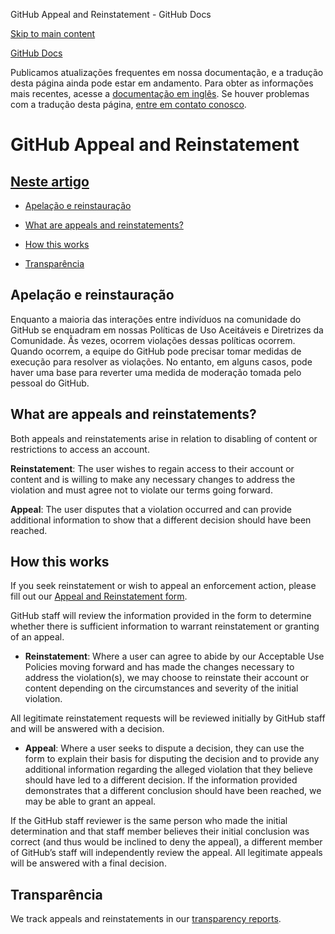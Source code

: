 GitHub Appeal and Reinstatement - GitHub Docs

[Skip to main content](#main-content)

[](/pt)[GitHub Docs](/pt)

Publicamos atualizações frequentes em nossa documentação, e a tradução desta página ainda pode estar em andamento. Para obter as informações mais recentes, acesse a [documentação em inglês](/en). Se houver problemas com a tradução desta página, [entre em contato conosco](https://github.com/contact?form[subject]=translation%20issue%20on%20docs.github.com&form[comments]=).

GitHub Appeal and Reinstatement
==========

[Neste artigo](/site-policy/acceptable-use-policies/github-appeal-and-reinstatement#in-this-article)
----------

* [Apelação e reinstauração](#appeal-and-reinstatement)

* [What are appeals and reinstatements?](#what-are-appeals-and-reinstatements)

* [How this works](#how-this-works)

* [Transparência](#transparency)

[](#appeal-and-reinstatement)Apelação e reinstauração
----------

Enquanto a maioria das interações entre indivíduos na comunidade do GitHub se enquadram em nossas Políticas de Uso Aceitáveis e Diretrizes da Comunidade. Âs vezes, ocorrem violações dessas políticas ocorrem. Quando ocorrem, a equipe do GitHub pode precisar tomar medidas de execução para resolver as violações. No entanto, em alguns casos, pode haver uma base para reverter uma medida de moderação tomada pelo pessoal do GitHub.

[](#what-are-appeals-and-reinstatements)What are appeals and reinstatements?
----------

Both appeals and reinstatements arise in relation to disabling of content or restrictions to access an account.

**Reinstatement**: The user wishes to regain access to their account or content and is willing to make any necessary changes to address the violation and must agree not to violate our terms going forward.

**Appeal**: The user disputes that a violation occurred and can provide additional information to show that a different decision should have been reached.

[](#how-this-works)How this works
----------

If you seek reinstatement or wish to appeal an enforcement action, please fill out our [Appeal and Reinstatement form](https://support.github.com/contact/reinstatement).

GitHub staff will review the information provided in the form to determine whether there is sufficient information to warrant reinstatement or granting of an appeal.

* **Reinstatement**: Where a user can agree to abide by our Acceptable Use Policies moving forward and has made the changes necessary to address the violation(s), we may choose to reinstate their account or content depending on the circumstances and severity of the initial violation.

All legitimate reinstatement requests will be reviewed initially by GitHub staff and will be answered with a decision.

* **Appeal**: Where a user seeks to dispute a decision, they can use the form to explain their basis for disputing the decision and to provide any additional information regarding the alleged violation that they believe should have led to a different decision. If the information provided demonstrates that a different conclusion should have been reached, we may be able to grant an appeal.

If the GitHub staff reviewer is the same person who made the initial determination and that staff member believes their initial conclusion was correct (and thus would be inclined to deny the appeal), a different member of GitHub’s staff will independently review the appeal. All legitimate appeals will be answered with a final decision.

[](#transparency)Transparência
----------

We track appeals and reinstatements in our [transparency reports](https://github.blog/2022-01-27-2021-transparency-report/#Appeals_and_other_reinstatements).
